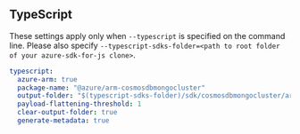 ## TypeScript

These settings apply only when `--typescript` is specified on the command line.
Please also specify `--typescript-sdks-folder=<path to root folder of your azure-sdk-for-js clone>`.

``` yaml $(typescript)
typescript:
  azure-arm: true
  package-name: "@azure/arm-cosmosdbmongocluster"
  output-folder: "$(typescript-sdks-folder)/sdk/cosmosdbmongocluster/arm-cosmosdbmongocluster"
  payload-flattening-threshold: 1
  clear-output-folder: true
  generate-metadata: true
```
